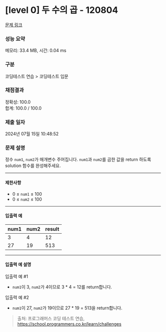 # [level 0] 두 수의 곱 - 120804 

[문제 링크](https://school.programmers.co.kr/learn/courses/30/lessons/120804) 

### 성능 요약

메모리: 33.4 MB, 시간: 0.04 ms

### 구분

코딩테스트 연습 > 코딩테스트 입문

### 채점결과

정확성: 100.0<br/>합계: 100.0 / 100.0

### 제출 일자

2024년 07월 15일 10:48:52

### 문제 설명

<p>정수 <code>num1</code>, <code>num2</code>가 매개변수 주어집니다. <code>num1</code>과 <code>num2</code>를 곱한 값을 return 하도록 solution 함수를 완성해주세요.</p>

<hr>

<h4>제한사항</h4>

<ul>
<li>0 ≤ <code>num1</code> ≤ 100</li>
<li>0 ≤ <code>num2</code> ≤ 100</li>
</ul>

<hr>

<h4>입출력 예</h4>
<table class="table">
        <thead><tr>
<th>num1</th>
<th>num2</th>
<th>result</th>
</tr>
</thead>
        <tbody><tr>
<td>3</td>
<td>4</td>
<td>12</td>
</tr>
<tr>
<td>27</td>
<td>19</td>
<td>513</td>
</tr>
</tbody>
      </table>
<hr>

<h4>입출력 예 설명</h4>

<p>입출력 예 #1</p>

<ul>
<li><code>num1</code>이 3, <code>num2</code>가 4이므로 3 * 4 = 12를 return합니다.</li>
</ul>

<p>입출력 예 #2</p>

<ul>
<li><code>num1</code>이 27, <code>num2</code>가 19이므로 27 * 19 = 513을 return합니다.</li>
</ul>


> 출처: 프로그래머스 코딩 테스트 연습, https://school.programmers.co.kr/learn/challenges